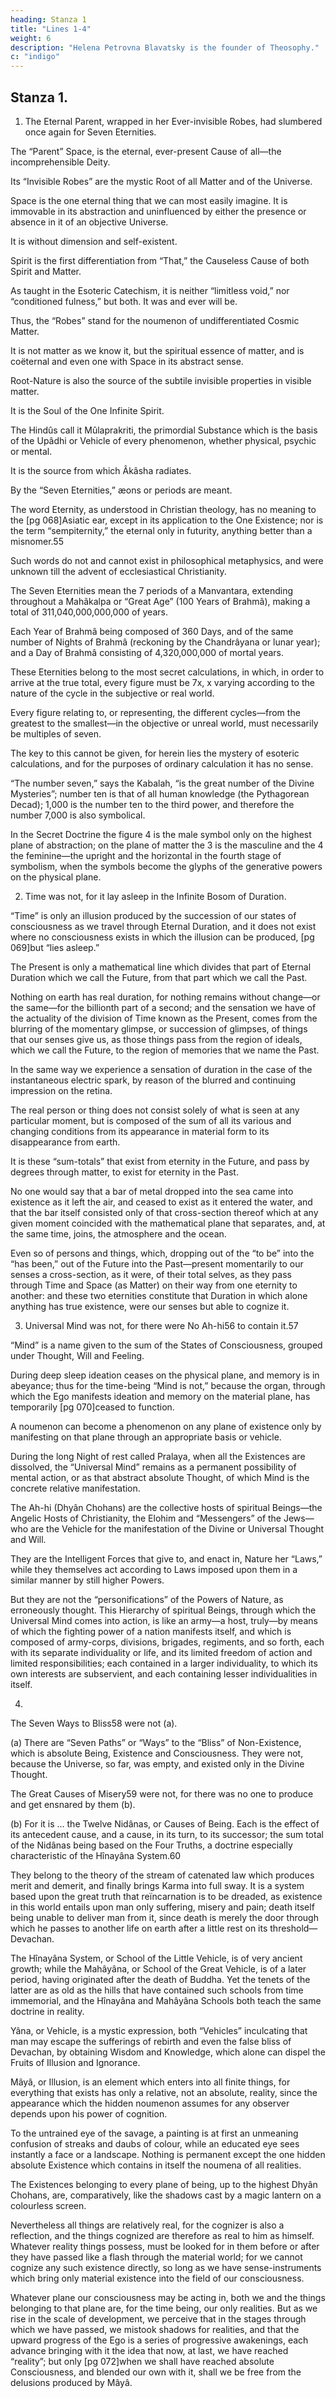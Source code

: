 ```yaml
---
heading: Stanza 1
title: "Lines 1-4"
weight: 6
description: "Helena Petrovna Blavatsky is the founder of Theosophy."
c: "indigo"
---
```



<!-- Commentaries On The 7 Stanzas And Their Terms, According To Their Numeration, In Stanzas And Shlokas. -->

## Stanza 1.

1. The Eternal Parent, wrapped in her Ever-invisible Robes, had slumbered once again for Seven Eternities.

The “Parent” Space, is the eternal, ever-present Cause of all—the incomprehensible Deity.

Its “Invisible Robes” are the mystic Root of all Matter and of the Universe.

Space is the one eternal thing that we can most easily imagine. It is immovable in its abstraction and uninfluenced by either the presence or absence in it of an objective Universe.

It is without dimension and self-existent.

Spirit is the first differentiation from “That,” the Causeless Cause of both Spirit and Matter. 

As taught in the Esoteric Catechism, it is neither “limitless void,” nor “conditioned fulness,” but both. It was and ever will be.

Thus, the “Robes” stand for the noumenon of undifferentiated Cosmic Matter. 

It is not matter as we know it, but the spiritual essence of matter, and is coëternal and even one with Space in its abstract sense.

Root-Nature is also the source of the subtile invisible properties in visible matter. 

It is the Soul of the One Infinite Spirit. 

The Hindûs call it Mûlaprakriti, the primordial Substance which is the basis of the Upâdhi or Vehicle of every phenomenon, whether physical, psychic or mental.

It is the source from which Âkâsha radiates.

By the “Seven Eternities,” æons or periods are meant. 

The word Eternity, as understood in Christian theology, has no meaning to the [pg 068]Asiatic ear, except in its application to the One Existence; nor is the term “sempiternity,” the eternal only in futurity, anything better than a misnomer.55 

Such words do not and cannot exist in philosophical metaphysics, and were unknown till the advent of ecclesiastical Christianity. 

The Seven Eternities mean the 7 periods of a Manvantara, extending throughout a Mahâkalpa or “Great Age” (100 Years of Brahmâ), making a total of 311,040,000,000,000 of years.

Each Year of Brahmâ being composed of 360 Days, and of the same number of Nights of Brahmâ (reckoning by the Chandrâyana or lunar year); and a Day of Brahmâ consisting of 4,320,000,000 of mortal years.

These Eternities belong to the most secret calculations, in which, in order to arrive at the true total, every figure must be 7x, x varying according to the nature of the cycle in the subjective or real world.

Every figure relating to, or representing, the different cycles—from the greatest to the smallest—in the objective or unreal world, must necessarily be multiples of seven. 

The key to this cannot be given, for herein lies the mystery of esoteric calculations, and for the purposes of ordinary calculation it has no sense.

“The number seven,” says the Kabalah, “is the great number of the Divine Mysteries”; number ten is that of all human knowledge (the Pythagorean Decad); 1,000 is the number ten to the third power, and therefore the number 7,000 is also symbolical.

In the Secret Doctrine the figure 4 is the male symbol only on the highest plane of abstraction; on the plane of matter the 3 is the masculine and the 4 the feminine—the upright and the horizontal in the fourth stage of symbolism, when the symbols become the glyphs of the generative powers on the physical plane.


2. Time was not, for it lay asleep in the Infinite Bosom of Duration.

“Time” is only an illusion produced by the succession of our states of consciousness as we travel through Eternal Duration, and it does not exist where no consciousness exists in which the illusion can be produced, [pg 069]but “lies asleep.”

The Present is only a mathematical line which divides that part of Eternal Duration which we call the Future, from that part which we call the Past. 

Nothing on earth has real duration, for nothing remains without change—or the same—for the billionth part of a second; and the sensation we have of the actuality of the division of Time known as the Present, comes from the blurring of the momentary glimpse, or succession of glimpses, of things that our senses give us, as those things pass from the region of ideals, which we call the Future, to the region of memories that we name the Past.

In the same way we experience a sensation of duration in the case of the instantaneous electric spark, by reason of the blurred and continuing impression on the retina.

The real person or thing does not consist solely of what is seen at any particular moment, but is composed of the sum of all its various and changing conditions from its appearance in material form to its disappearance from earth. 

It is these “sum-totals” that exist from eternity in the Future, and pass by degrees through matter, to exist for eternity in the Past. 

No one would say that a bar of metal dropped into the sea came into existence as it left the air, and ceased to exist as it entered the water, and that the bar itself consisted only of that cross-section thereof which at any given moment coincided with the mathematical plane that separates, and, at the same time, joins, the atmosphere and the ocean. 

Even so of persons and things, which, dropping out of the “to be” into the “has been,” out of the Future into the Past—present momentarily to our senses a cross-section, as it were, of their total selves, as they pass through Time and Space (as Matter) on their way from one eternity to another: and these two eternities constitute that Duration in which alone anything has true existence, were our senses but able to cognize it.


3. Universal Mind was not, for there were No Ah-hi56 to contain it.57

“Mind” is a name given to the sum of the States of Consciousness, grouped under Thought, Will and Feeling. 

During deep sleep ideation ceases on the physical plane, and memory is in abeyance; thus for the time-being “Mind is not,” because the organ, through which the Ego manifests ideation and memory on the material plane, has temporarily [pg 070]ceased to function.

A noumenon can become a phenomenon on any plane of existence only by manifesting on that plane through an appropriate basis or vehicle.

During the long Night of rest called Pralaya, when all the Existences are dissolved, the “Universal Mind” remains as a permanent possibility of mental action, or as that abstract absolute Thought, of which Mind is the concrete relative manifestation. 

The Ah-hi (Dhyân Chohans) are the collective hosts of spiritual Beings—the Angelic Hosts of Christianity, the Elohim and “Messengers” of the Jews—who are the Vehicle for the manifestation of the Divine or Universal Thought and Will.

They are the Intelligent Forces that give to, and enact in, Nature her “Laws,” while they themselves act according to Laws imposed upon them in a similar manner by still higher Powers.

But they are not the “personifications” of the Powers of Nature, as erroneously thought. This Hierarchy of spiritual Beings, through which the Universal Mind comes into action, is like an army—a host, truly—by means of which the fighting power of a nation manifests itself, and which is composed of army-corps, divisions, brigades, regiments, and so forth, each with its separate individuality or life, and its limited freedom of action and limited responsibilities; each contained in a larger individuality, to which its own interests are subservient, and each containing lesser individualities in itself.


4. 

The Seven Ways to Bliss58 were not (a). 

(a) There are “Seven Paths” or “Ways” to the “Bliss” of Non-Existence, which is absolute Being, Existence and Consciousness. They were not, because the Universe, so far, was empty, and existed only in the Divine Thought.


The Great Causes of Misery59 were not, for there was no one to produce and get ensnared by them (b).

(b) For it is ... the Twelve Nidânas, or Causes of Being. Each is the effect of its antecedent cause, and a cause, in its turn, to its successor; the sum total of the Nidânas being based on the Four Truths, a doctrine especially characteristic of the Hînayâna System.60 

They belong to the theory of the stream of catenated law which produces merit and demerit, and finally brings Karma into full sway. It is a system based upon the great truth that reïncarnation is to be dreaded, as existence in this world entails upon man only suffering, misery and pain; death itself being unable to deliver man from it, since death is merely the door through which he passes to another life on earth after a little rest on its threshold—Devachan.

The Hînayâna System, or School of the Little Vehicle, is of very ancient growth; while the Mahâyâna, or School of the Great Vehicle, is of a later period, having originated after the death of Buddha. Yet the tenets of the latter are as old as the hills that have contained such schools from time immemorial, and the Hînayâna and Mahâyâna Schools both teach the same doctrine in reality.

Yâna, or Vehicle, is a mystic expression, both “Vehicles” inculcating that man may escape the sufferings of rebirth and even the false bliss of Devachan, by obtaining Wisdom and Knowledge, which alone can dispel the Fruits of Illusion and Ignorance.

Mâyâ, or Illusion, is an element which enters into all finite things, for everything that exists has only a relative, not an absolute, reality, since the appearance which the hidden noumenon assumes for any observer depends upon his power of cognition. 

To the untrained eye of the savage, a painting is at first an unmeaning confusion of streaks and daubs of colour, while an educated eye sees instantly a face or a landscape. Nothing is permanent except the one hidden absolute Existence which contains in itself the noumena of all realities.

The Existences belonging to every plane of being, up to the highest Dhyân Chohans, are, comparatively, like the shadows cast by a magic lantern on a colourless screen.

Nevertheless all things are relatively real, for the cognizer is also a reflection, and the things cognized are therefore as real to him as himself. Whatever reality things possess, must be looked for in them before or after they have passed like a flash through the material world; for we cannot cognize any such existence directly, so long as we have sense-instruments which bring only material existence into the field of our consciousness.

Whatever plane our consciousness may be acting in, both we and the things belonging to that plane are, for the time being, our only realities. But as we rise in the scale of development, we perceive that in the stages through which we have passed, we mistook shadows for realities, and that the upward progress of the Ego is a series of progressive awakenings, each advance bringing with it the idea that now, at last, we have reached “reality”; but only [pg 072]when we shall have reached absolute Consciousness, and blended our own with it, shall we be free from the delusions produced by Mâyâ.
